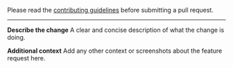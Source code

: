 Please read the [contributing guidelines](https://github.com/huangsam/ultimate-python/blob/master/CONTRIBUTING.md) before submitting a pull request.

---

**Describe the change**
A clear and concise description of what the change is doing.

**Additional context**
Add any other context or screenshots about the feature request here.

